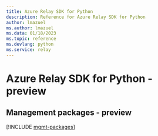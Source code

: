 ```yaml
---
title: Azure Relay SDK for Python
description: Reference for Azure Relay SDK for Python
author: lmazuel
ms.author: lmazuel
ms.data: 01/18/2023
ms.topic: reference
ms.devlang: python
ms.service: relay
---
```

# Azure Relay SDK for Python - preview

## Management packages - preview
[!INCLUDE [mgmt-packages](relay-mgmt-index.md)]